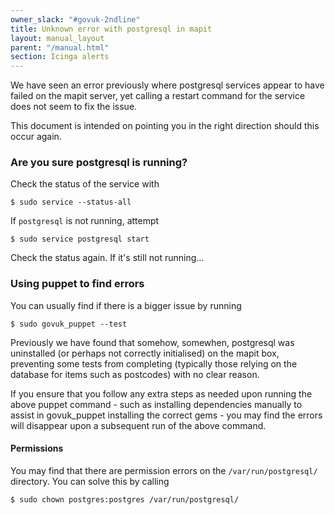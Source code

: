 ```yaml
---
owner_slack: "#govuk-2ndline"
title: Unknown error with postgresql in mapit
layout: manual_layout
parent: "/manual.html"
section: Icinga alerts
---
```


We have seen an error previously where postgresql services appear to have failed
on the mapit server, yet calling a restart command for the service does not
seem to fix the issue.

This document is intended on pointing you in the right direction should this
occur again.

### Are you sure postgresql is running?

Check the status of the service with

```shell
$ sudo service --status-all
```

If `postgresql` is not running, attempt

```shell
$ sudo service postgresql start
```

Check the status again. If it's still not running...

### Using puppet to find errors

You can usually find if there is a bigger issue by running

```shell
$ sudo govuk_puppet --test
```

Previously we have found that somehow, somewhen, postgresql was uninstalled (or
perhaps not correctly initialised) on the mapit box, preventing some tests
from completing (typically those relying on the database for items such as
postcodes) with no clear reason.

If you ensure that you follow any extra steps as needed upon running the above
puppet command - such as installing dependencies manually to assist in govuk_puppet
installing the correct gems - you may find the errors will disappear upon a
subsequent run of the above command.

#### Permissions

You may find that there are permission errors on the `/var/run/postgresql/`
directory. You can solve this by calling

```shell
$ sudo chown postgres:postgres /var/run/postgresql/
```
